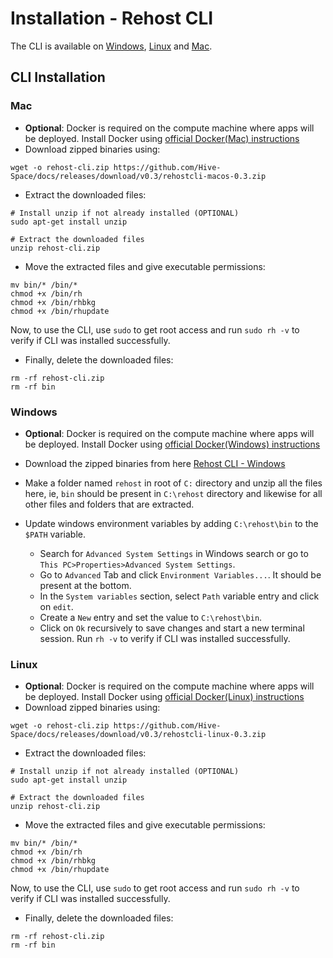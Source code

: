 # Installation - Rehost CLI

The CLI is available on [Windows](getting-started/installation?id=windows), [Linux](getting-started/installation?id=linux) and [Mac](getting-started/installation?id=mac). 

## CLI Installation

### Mac
* **Optional**: Docker is required on the compute machine where apps will be deployed. Install Docker using [official Docker(Mac) instructions](https://docs.docker.com/desktop/mac/install/)
* Download zipped binaries using:

```
wget -o rehost-cli.zip https://github.com/Hive-Space/docs/releases/download/v0.3/rehostcli-macos-0.3.zip
```

* Extract the downloaded files:

```
# Install unzip if not already installed (OPTIONAL)
sudo apt-get install unzip

# Extract the downloaded files
unzip rehost-cli.zip
```

* Move the extracted files and give executable permissions:

```
mv bin/* /bin/*
chmod +x /bin/rh
chmod +x /bin/rhbkg
chmod +x /bin/rhupdate
```

Now, to use the CLI, use `sudo` to get root access and run `sudo rh -v` to verify if CLI was installed successfully.

* Finally, delete the downloaded files:

```
rm -rf rehost-cli.zip
rm -rf bin
```

### Windows
* **Optional**: Docker is required on the compute machine where apps will be deployed. Install Docker using [official Docker(Windows) instructions](https://docs.docker.com/desktop/windows/install/)

* Download the zipped binaries from here [Rehost CLI - Windows](https://github.com/Hive-Space/docs/releases/download/v0.3/rehostcli-win-0.3.zip)
* Make a folder named `rehost` in root of `C:` directory and unzip all the files here, ie, `bin` should be present in `C:\rehost` directory and likewise for all other files and folders that are extracted.
* Update windows environment variables by adding `C:\rehost\bin` to the `$PATH` variable.
  * Search for `Advanced System Settings` in Windows search or go to `This PC>Properties>Advanced System Settings`.
  * Go to `Advanced` Tab and click `Environment Variables...`. It should be present at the bottom.
  * In the `System variables` section, select `Path` variable entry and click on `edit`.
  * Create a `New` entry and set the value to `C:\rehost\bin`.
  * Click on `Ok` recursively to save changes and start a new terminal session. Run `rh -v` to verify if CLI was installed successfully.

### Linux
* **Optional**: Docker is required on the compute machine where apps will be deployed. Install Docker using [official Docker(Linux) instructions](https://docs.docker.com/engine/install/)
* Download zipped binaries using:

```
wget -o rehost-cli.zip https://github.com/Hive-Space/docs/releases/download/v0.3/rehostcli-linux-0.3.zip
```

* Extract the downloaded files:

```
# Install unzip if not already installed (OPTIONAL)
sudo apt-get install unzip

# Extract the downloaded files
unzip rehost-cli.zip
```

* Move the extracted files and give executable permissions:

```
mv bin/* /bin/*
chmod +x /bin/rh
chmod +x /bin/rhbkg
chmod +x /bin/rhupdate
```

Now, to use the CLI, use `sudo` to get root access and run `sudo rh -v` to verify if CLI was installed successfully.

* Finally, delete the downloaded files:

```
rm -rf rehost-cli.zip
rm -rf bin
```

